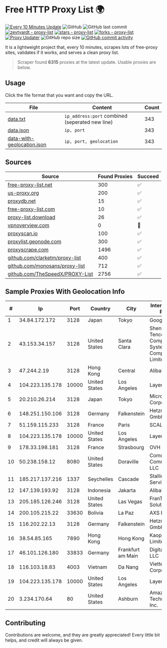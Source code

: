 
# Free HTTP Proxy List 🌍

[![Every 10 Minutes Update](https://github.com/mertguvencli/http-proxy-list/actions/workflows/main.yml/badge.svg?branch=main)](https://github.com/mertguvencli/http-proxy-list/actions/workflows/main.yml)
![GitHub](https://img.shields.io/github/license/mertguvencli/http-proxy-list)
![GitHub last commit](https://img.shields.io/github/last-commit/mertguvencli/http-proxy-list)
[![zevtyardt - proxy-list](https://img.shields.io/static/v1?label=zevtyardt&message=proxy-list&color=blue&logo=github)](https://github.com/zevtyardt/proxy-list "Go to GitHub repo")
[![stars - proxy-list](https://img.shields.io/github/stars/zevtyardt/proxy-list?style=social)](https://github.com/zevtyardt/proxy-list)
[![forks - proxy-list](https://img.shields.io/github/forks/zevtyardt/proxy-list?style=social)](https://github.com/zevtyardt/proxy-list)
[![Proxy Updater](https://github.com/zevtyardt/proxy-list/workflows/Proxy%20Updater/badge.svg)](https://github.com/zevtyardt/proxy-list/actions?query=workflow:"Proxy+Updater")
![GitHub repo size](https://img.shields.io/github/repo-size/zevtyardt/proxy-list)
[![GitHub commit activity](https://img.shields.io/github/commit-activity/m/zevtyardt/proxy-list?logo=commits)](https://github.com/zevtyardt/proxy-list/commits/main)

It is a lightweight project that, every 10 minutes, scrapes lots of free-proxy sites, validates if it works, and serves a clean proxy list.

> Scraper found **6315** proxies at the latest update. Usable proxies are below.

## Usage

Click the file format that you want and copy the URL.

|File|Content|Count|
|----|-------|-----|
|[data.txt](https://raw.githubusercontent.com/mertguvencli/http-proxy-list/main/proxy-list/data.txt)|`ip_address:port` combined (seperated new line)|343|
|[data.json](https://raw.githubusercontent.com/mertguvencli/http-proxy-list/main/proxy-list/data.json)|`ip, port`|343|
|[data-with-geolocation.json](https://raw.githubusercontent.com/mertguvencli/http-proxy-list/main/proxy-list/data-with-geolocation.json)|`ip, port, geolocation`|343|

## Sources

|Source|Found Proxies|Succeed|
|------|-------------|-------|
|[free-proxy-list.net](https://free-proxy-list.net)|300|✅|
|[us-proxy.org](https://www.us-proxy.org)|200|✅|
|[proxydb.net](http://proxydb.net)|15|✅|
|[free-proxy-list.com](https://free-proxy-list.com/?page=&port=&type%5B%5D=http&type%5B%5D=https&up_time=0&search=Search)|10|✅|
|[proxy-list.download](https://www.proxy-list.download/HTTP)|26|✅|
|[vpnoverview.com](https://vpnoverview.com/privacy/anonymous-browsing/free-proxy-servers)|0|🚫|
|[proxyscan.io](https://www.proxyscan.io)|100|✅|
|[proxylist.geonode.com](https://proxylist.geonode.com/api/proxy-list?limit=300&page=1&sort_by=lastChecked&sort_type=desc&protocols=http,https)|300|✅|
|[proxyscrape.com](https://api.proxyscrape.com/v2/?request=displayproxies&protocol=http&timeout=10000&country=all&ssl=all&anonymity=all)|1496|✅|
|[github.com/clarketm/proxy-list](https://raw.githubusercontent.com/clarketm/proxy-list/master/proxy-list-raw.txt)|400|✅|
|[github.com/monosans/proxy-list](https://raw.githubusercontent.com/monosans/proxy-list/main/proxies/http.txt)|712|✅|
|[github.com/TheSpeedX/PROXY-List](https://raw.githubusercontent.com/TheSpeedX/PROXY-List/master/http.txt)|2756|✅|


## Sample Proxies With Geolocation Info

|#|Ip|Port|Country|City|Internet Service Provider|
|-|--|----|-------|----|-------------------------|
|1|34.84.172.172|3128|Japan|Tokyo|Google LLC|
|2|43.153.34.157|3128|United States|Santa Clara|Shenzhen Tencent Computer Systems Company Limited|
|3|47.244.2.19|3128|Hong Kong|Central|Alibaba.com LLC|
|4|104.223.135.178|10000|United States|Los Angeles|LayerHost|
|5|20.210.26.214|3128|Japan|Tokyo|Microsoft Corporation|
|6|148.251.150.106|3128|Germany|Falkenstein|Hetzner Online GmbH|
|7|51.159.115.233|3128|France|Paris|SCALEWAY|
|8|104.223.135.178|10000|United States|Los Angeles|LayerHost|
|9|178.33.198.181|3128|France|Strasbourg|OVH SAS|
|10|50.238.158.12|8080|United States|Doraville|Comcast Cable Communications, LLC|
|11|185.217.137.216|1337|Seychelles|Cascade|Stallion Network Services Limited|
|12|147.139.193.92|3128|Indonesia|Jakarta|Alibaba.com LLC|
|13|205.185.126.246|3128|United States|Las Vegas|FranTech Solutions|
|14|200.105.215.22|33630|Bolivia|La Paz|AXS Bolivia S. A.|
|15|116.202.22.13|3128|Germany|Falkenstein|Hetzner Online GmbH|
|16|38.54.85.165|7890|Hong Kong|Hong Kong|Kaopu Cloud HK Limited|
|17|46.101.126.180|33833|Germany|Frankfurt am Main|DigitalOcean, LLC|
|18|116.103.18.83|4003|Vietnam|Da Nang|Viettel Corporation|
|19|104.223.135.178|10000|United States|Los Angeles|LayerHost|
|20|3.234.170.64|80|United States|Ashburn|Amazon Technologies Inc.|



## Contributing

Contributions are welcome, and they are greatly appreciated! Every
little bit helps, and credit will always be given.

